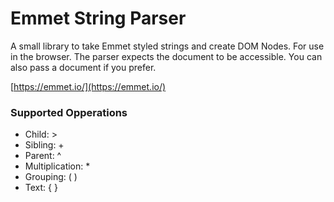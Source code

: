 # Emmet String Parser

A small library to take Emmet styled strings and create DOM Nodes. For use in the browser. The parser expects the document to be accessible. You can also pass a document if you prefer. 

[https://emmet.io/](https://emmet.io/)

### Supported Opperations

- Child: >
- Sibling: +
- Parent: ^
- Multiplication: *
- Grouping: ( )
- Text: { }
